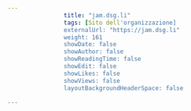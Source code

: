 ```yaml
---
                title: "jam.dsg.li"
                tags: [Sito dell'organizzazione]
                externalUrl: "https://jam.dsg.li"
                weight: 161
                showDate: false
                showAuthor: false
                showReadingTime: false
                showEdit: false
                showLikes: false
                showViews: false
                layoutBackgroundHeaderSpace: false
                
---
```


